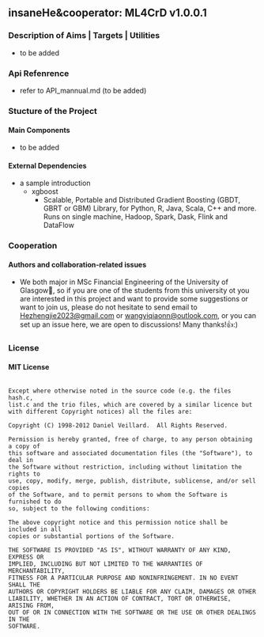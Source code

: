 ## insaneHe&cooperator: ML4CrD v1.0.0.1

### Description of Aims | Targets | Utilities
- to be added

### Api Refenrence
- refer to API_mannual.md (to be added)

### Stucture of the Project

#### Main Components
- to be added
#### External Dependencies
- a sample introduction
    - xgboost
        - Scalable, Portable and Distributed Gradient Boosting (GBDT, GBRT or GBM) Library, for Python, R, Java, Scala, C++ and more. Runs on single machine, Hadoop, Spark, Dask, Flink and DataFlow

### Cooperation
#### Authors and collaboration-related issues
- We both major in MSc Financial Engineering of the University of Glasgow🥇, so if you are one of the students from this university ot you are interested in this project and want to provide some suggestions or want to join us, please do not hesitate to send email to Hezhengjie2023@gmail.com or wangyiqiaonn@outlook.com, or you can set up an issue here, we are open to discussions! Many thanks!👍:)



### License
#### MIT License
```

Except where otherwise noted in the source code (e.g. the files hash.c,
list.c and the trio files, which are covered by a similar licence but
with different Copyright notices) all the files are:

Copyright (C) 1998-2012 Daniel Veillard.  All Rights Reserved.

Permission is hereby granted, free of charge, to any person obtaining a copy of
this software and associated documentation files (the "Software"), to deal in
the Software without restriction, including without limitation the rights to
use, copy, modify, merge, publish, distribute, sublicense, and/or sell copies
of the Software, and to permit persons to whom the Software is furnished to do
so, subject to the following conditions:

The above copyright notice and this permission notice shall be included in all
copies or substantial portions of the Software.

THE SOFTWARE IS PROVIDED "AS IS", WITHOUT WARRANTY OF ANY KIND, EXPRESS OR
IMPLIED, INCLUDING BUT NOT LIMITED TO THE WARRANTIES OF MERCHANTABILITY,
FITNESS FOR A PARTICULAR PURPOSE AND NONINFRINGEMENT. IN NO EVENT SHALL THE
AUTHORS OR COPYRIGHT HOLDERS BE LIABLE FOR ANY CLAIM, DAMAGES OR OTHER
LIABILITY, WHETHER IN AN ACTION OF CONTRACT, TORT OR OTHERWISE, ARISING FROM,
OUT OF OR IN CONNECTION WITH THE SOFTWARE OR THE USE OR OTHER DEALINGS IN THE
SOFTWARE.

```

